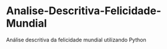 # Analise-Descritiva-Felicidade-Mundial
Análise descritiva da felicidade mundial utilizando Python 
